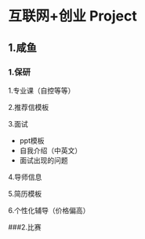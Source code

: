 # 互联网+创业 Project

## 1.咸鱼

### 1.保研

1.专业课（自控等等）

2.推荐信模板

3.面试

- ppt模板
- 自我介绍（中英文）
- 面试出现的问题

4.导师信息

5.简历模板

6.个性化辅导（价格偏高）

###2.比赛